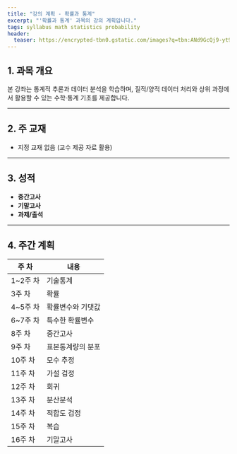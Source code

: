 ```yaml
---
title: "강의 계획 - 확률과 통계"
excerpt: "'확률과 통계' 과목의 강의 계획입니다."
tags: syllabus math statistics probability
header:
  teaser: https://encrypted-tbn0.gstatic.com/images?q=tbn:ANd9GcQj9-yt9S53xR_sample
---
```


## 1. 과목 개요
본 강좌는 통계적 추론과 데이터 분석을 학습하며, 질적/양적 데이터 처리와 상위 과정에서 활용할 수 있는 수학·통계 기초를 제공합니다.

---

## 2. 주 교재
- 지정 교재 없음 (교수 제공 자료 활용)

---

## 3. 성적
- **중간고사**
- **기말고사**
- **과제/출석**

---

## 4. 주간 계획

| 주 차 | 내용 |
|------|------|
| 1~2주 차 | 기술통계 |
| 3주 차 | 확률 |
| 4~5주 차 | 확률변수와 기댓값 |
| 6~7주 차 | 특수한 확률변수 |
| 8주 차 | 중간고사 |
| 9주 차 | 표본통계량의 분포 |
| 10주 차 | 모수 추정 |
| 11주 차 | 가설 검정 |
| 12주 차 | 회귀 |
| 13주 차 | 분산분석 |
| 14주 차 | 적합도 검정 |
| 15주 차 | 복습 |
| 16주 차 | 기말고사 |
